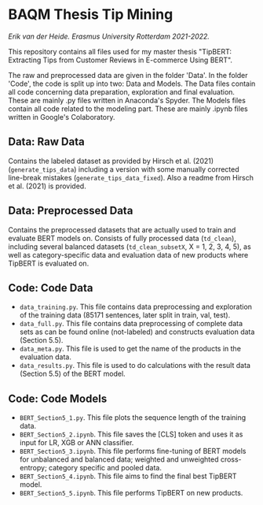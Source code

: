 # BAQM Thesis Tip Mining
*Erik van der Heide. Erasmus University Rotterdam 2021-2022.*

This repository contains all files used for my master thesis "TipBERT: Extracting Tips from Customer Reviews in E-commerce Using BERT".

The raw and preprocessed data are given in the folder 'Data'. In the folder 'Code', the code is split up into two: Data and Models. The Data files contain all code concerning data preparation, exploration and final evaluation. These are mainly .py files written in Anaconda's Spyder. The Models files contain all code related to the modeling part. These are mainly .ipynb files written in Google's Colaboratory.

## Data: Raw Data
Contains the labeled dataset as provided by Hirsch et al. (2021) (```generate_tips_data```) including a version with some manually corrected line-break mistakes (```generate_tips_data_fixed```). Also a readme from Hirsch et al. (2021) is provided.

## Data: Preprocessed Data
Contains the preprocessed datasets that are actually used to train and evaluate BERT models on. Consists of fully processed data (```td_clean```), including several balanced datasets (```td_clean_subsetX```, X = 1, 2, 3, 4, 5), as well as category-specific data and evaluation data of new products where TipBERT is evaluated on.

## Code: Code Data
* ```data_training.py```. This file contains data preprocessing and exploration of the training data (85171 sentences, later split in train, val, test).
* ```data_full.py```. This file contains data preprocessing of complete data sets as can be found online (not-labeled) and constructs evaluation data (Section 5.5).
* ```data_meta.py```. This file is used to get the name of the products in the evaluation data.
* ```data_results.py```. This file is used to do calculations with the result data (Section 5.5) of the BERT model.

## Code: Code Models
* ```BERT_Section5_1.py```. This file plots the sequence length of the training data.
* ```BERT_Section5_2.ipynb```. This file saves the [CLS] token and uses it as input for LR, XGB or ANN classifier.
* ```BERT_Section5_3.ipynb```. This file performs fine-tuning of BERT models for unbalanced and balanced data; weighted and unweighted cross-entropy; category specific and pooled data.
* ```BERT_Section5_4.ipynb```. This file aims to find the final best TipBERT model.
* ```BERT_Section5_5.ipynb```. This file performs TipBERT on new products.
